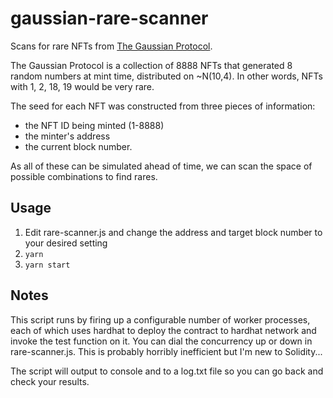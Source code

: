 # gaussian-rare-scanner

Scans for rare NFTs from [The Gaussian Protocol](https://opensea.io/collection/the-gaussian-protocol).

The Gaussian Protocol is a collection of 8888 NFTs that generated 8 random numbers at mint time, distributed on ~N(10,4).  In other words, NFTs with 1, 2, 18, 19 would be very rare.

The seed for each NFT was constructed from three pieces of information:
* the NFT ID being minted (1-8888)
* the minter's address
* the current block number.  

As all of these can be simulated ahead of time, we can scan the space of possible combinations to find rares.

## Usage

1. Edit rare-scanner.js and change the address and target block number to your desired setting
2. `yarn`
3. `yarn start`

## Notes

This script runs by firing up a configurable number of worker processes, each of which uses hardhat to deploy the contract to hardhat network and invoke the test function on it.  You can dial the concurrency up or down in rare-scanner.js.  This is probably horribly inefficient but I'm new to Solidity...

The script will output to console and to a log.txt file so you can go back and check your results.

